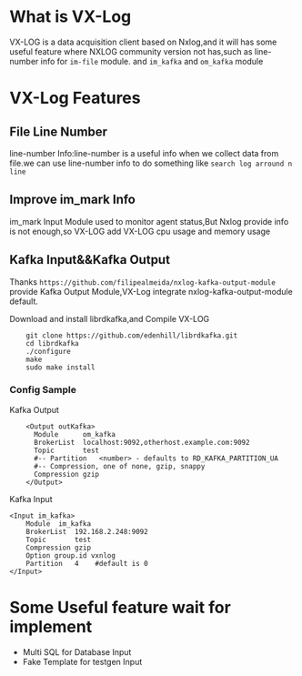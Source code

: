 # What is VX-Log

VX-LOG is a data acquisition client based on Nxlog,and it will has some useful feature where NXLOG community version not has,such as line-number info for `im-file` module. and `im_kafka` and `om_kafka` module

# VX-Log Features

## File Line Number

line-number Info:line-number is a useful info when we collect data from file.we can use line-number info to do something like `search log arround n line`

## Improve im_mark Info

im_mark Input Module used to monitor agent status,But Nxlog provide info is not
 enough,so VX-LOG add VX-LOG cpu usage and memory usage 
 
## Kafka Input&&Kafka Output

Thanks `https://github.com/filipealmeida/nxlog-kafka-output-module` provide Kafka Output Module,VX-Log integrate nxlog-kafka-output-module default.

Download and install librdkafka,and Compile VX-LOG
```
	git clone https://github.com/edenhill/librdkafka.git
	cd librdkafka
	./configure
	make
	sudo make install
```
### Config Sample

Kafka Output

```
	<Output outKafka>
	  Module      om_kafka
	  BrokerList  localhost:9092,otherhost.example.com:9092
	  Topic       test
	  #-- Partition   <number> - defaults to RD_KAFKA_PARTITION_UA
	  #-- Compression, one of none, gzip, snappy
	  Compression gzip
	</Output>
```

Kafka Input
```
<Input im_kafka>
    Module  im_kafka
	BrokerList  192.168.2.248:9092
	Topic       test
	Compression gzip
    Option group.id vxnlog
	Partition   4    #default is 0
</Input>
```


# Some Useful feature wait for implement

* Multi SQL for Database Input
* Fake Template for testgen Input
